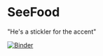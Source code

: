 # SeeFood

"He's a stickler for the accent"

[![Binder](https://mybinder.org/badge_logo.svg)](https://mybinder.org/v2/gh/david8zhang/see-food/master?urlpath=%2Fvoila%2Frender%2Fshazam_for_food.ipynb)
